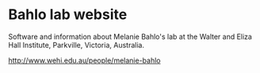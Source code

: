 # Bahlo lab website
Software and information about Melanie Bahlo's lab at the Walter and Eliza Hall
Institute, Parkville, Victoria, Australia. 

http://www.wehi.edu.au/people/melanie-bahlo
